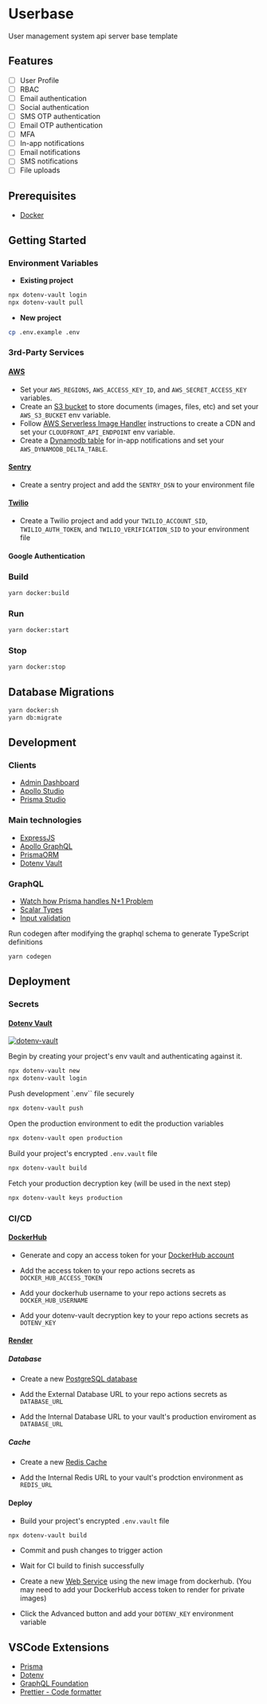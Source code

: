 # Userbase

User management system api server base template

## Features

- [ ] User Profile
- [ ] RBAC
- [ ] Email authentication
- [ ] Social authentication
- [ ] SMS OTP authentication
- [ ] Email OTP authentication
- [ ] MFA
- [ ] In-app notifications
- [ ] Email notifications
- [ ] SMS notifications
- [ ] File uploads

## Prerequisites

- [Docker](https://www.docker.com/)

## Getting Started

### Environment Variables

- **Existing project**

```sh
npx dotenv-vault login
npx dotenv-vault pull
```

- **New project**

```sh
cp .env.example .env
```

### 3rd-Party Services

#### [AWS](https://aws.amazon.com/console/)

- Set your `AWS_REGIONS`, `AWS_ACCESS_KEY_ID`, and `AWS_SECRET_ACCESS_KEY` variables.
- Create an [S3 bucket](https://aws.amazon.com/s3/) to store documents (images, files, etc) and set your `AWS_S3_BUCKET` env variable.
- Follow [AWS Serverless Image Handler](https://aws.amazon.com/solutions/implementations/serverless-image-handler/) instructions to create a CDN and set your `CLOUDFRONT_API_ENDPOINT` env variable.
- Create a [Dynamodb table](https://aws.amazon.com/dynamodb/) for in-app notifications and set your `AWS_DYNAMODB_DELTA_TABLE`.

#### [Sentry](https://sentry.io/)

- Create a sentry project and add the `SENTRY_DSN` to your environment file

#### [Twilio](https://www.twilio.com/en-us)

- Create a Twilio project and add your `TWILIO_ACCOUNT_SID`, `TWILIO_AUTH_TOKEN`, and `TWILIO_VERIFICATION_SID` to your environment file

#### Google Authentication

### Build

```sh
yarn docker:build
```

### Run

```sh
yarn docker:start
```

### Stop

```sh
yarn docker:stop
```

## Database Migrations

```sh
yarn docker:sh
yarn db:migrate
```

## Development

### Clients

- [Admin Dashboard](http://localhost:3000/)
- [Apollo Studio](http://localhost:4000/graphql)
- [Prisma Studio](http://localhost:5555/)

### Main technologies

- [ExpressJS](https://expressjs.com/)
- [Apollo GraphQL](https://www.apollographql.com/docs/apollo-server/)
- [PrismaORM](https://www.prisma.io/docs/getting-started/quickstart)
- [Dotenv Vault](https://www.dotenv.org/docs/security/vault)

### GraphQL

- [Watch how Prisma handles N+1 Problem](https://www.prisma.io/docs/guides/performance-and-optimization/query-optimization-performance)
- [Scalar Types](https://the-guild.dev/graphql/scalars/docs)
- [Input validation](https://github.com/confuser/graphql-constraint-directive)

Run codegen after modifying the graphql schema to generate TypeScript definitions

```sh
yarn codegen
```

## Deployment

### Secrets

#### [Dotenv Vault](https://www.dotenv.org/docs/quickstart#sync)

[![dotenv-vault](https://badge.dotenv.org/fork.svg?r=1)](https://vault.dotenv.org/project/vlt_d58b61c8b19f6c19c95442b7f144d743c582effc071b5847060fb5b39f6c42c0/example)

Begin by creating your project's env vault and authenticating against it.

```sh
npx dotenv-vault new
npx dotenv-vault login
```

Push development `.env`` file securely

```sh
npx dotenv-vault push
```

Open the production environment to edit the production variables

```sh
npx dotenv-vault open production
```

Build your project's encrypted `.env.vault` file

```sh
npx dotenv-vault build
```

Fetch your production decryption key (will be used in the next step)

```sh
npx dotenv-vault keys production
```

### CI/CD

#### [DockerHub](https://hub.docker.com/)

- Generate and copy an access token for your [DockerHub account](https://hub.docker.com/settings/security)

- Add the access token to your repo actions secrets as `DOCKER_HUB_ACCESS_TOKEN`

- Add your dockerhub username to your repo actions secrets as `DOCKER_HUB_USERNAME`

- Add your dotenv-vault decryption key to your repo actions secrets as `DOTENV_KEY`

#### [Render](https://dashboard.render.com/)

##### Database

- Create a new [PostgreSQL database](https://dashboard.render.com/new/database)

- Add the External Database URL to your repo actions secrets as `DATABASE_URL`

- Add the Internal Database URL to your vault's production enviroment as `DATABASE_URL`

##### Cache

- Create a new [Redis Cache](https://dashboard.render.com/new/redis)

- Add the Internal Redis URL to your vault's prodction environment as `REDIS_URL`

#### Deploy

- Build your project's encrypted `.env.vault` file

```sh
npx dotenv-vault build
```

- Commit and push changes to trigger action

- Wait for CI build to finish successfully

- Create a new [Web Service](https://dashboard.render.com/create?type=web) using the new image from dockerhub. (You may need to add your DockerHub access token to render for private images)

- Click the Advanced button and add your `DOTENV_KEY` environment variable

## VSCode Extensions

- [Prisma](https://marketplace.visualstudio.com/items?itemName=Prisma.prisma)
- [Dotenv](https://marketplace.visualstudio.com/items?itemName=dotenv.dotenv-vscode)
- [GraphQL Foundation](https://marketplace.visualstudio.com/items?itemName=GraphQL.vscode-graphql)
- [Prettier - Code formatter](https://marketplace.visualstudio.com/items?itemName=esbenp.prettier-vscode)
